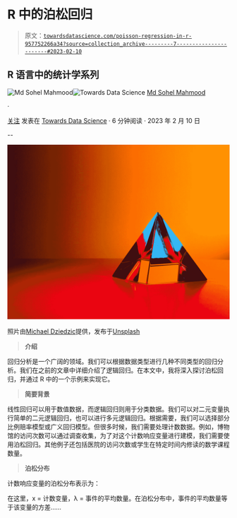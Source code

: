 # R 中的泊松回归

> 原文：[`towardsdatascience.com/poisson-regression-in-r-957752266a34?source=collection_archive---------7-----------------------#2023-02-10`](https://towardsdatascience.com/poisson-regression-in-r-957752266a34?source=collection_archive---------7-----------------------#2023-02-10)

## R 语言中的统计学系列

[](https://mdsohel-mahmood.medium.com/?source=post_page-----957752266a34--------------------------------)![Md Sohel Mahmood](https://mdsohel-mahmood.medium.com/?source=post_page-----957752266a34--------------------------------)[](https://towardsdatascience.com/?source=post_page-----957752266a34--------------------------------)![Towards Data Science](https://towardsdatascience.com/?source=post_page-----957752266a34--------------------------------) [Md Sohel Mahmood](https://mdsohel-mahmood.medium.com/?source=post_page-----957752266a34--------------------------------)

·

[关注](https://medium.com/m/signin?actionUrl=https%3A%2F%2Fmedium.com%2F_%2Fsubscribe%2Fuser%2Fd4a38d280273&operation=register&redirect=https%3A%2F%2Ftowardsdatascience.com%2Fpoisson-regression-in-r-957752266a34&user=Md+Sohel+Mahmood&userId=d4a38d280273&source=post_page-d4a38d280273----957752266a34---------------------post_header-----------) 发表在 [Towards Data Science](https://towardsdatascience.com/?source=post_page-----957752266a34--------------------------------) · 6 分钟阅读 · 2023 年 2 月 10 日[](https://medium.com/m/signin?actionUrl=https%3A%2F%2Fmedium.com%2F_%2Fvote%2Ftowards-data-science%2F957752266a34&operation=register&redirect=https%3A%2F%2Ftowardsdatascience.com%2Fpoisson-regression-in-r-957752266a34&user=Md+Sohel+Mahmood&userId=d4a38d280273&source=-----957752266a34---------------------clap_footer-----------)

--

[](https://medium.com/m/signin?actionUrl=https%3A%2F%2Fmedium.com%2F_%2Fbookmark%2Fp%2F957752266a34&operation=register&redirect=https%3A%2F%2Ftowardsdatascience.com%2Fpoisson-regression-in-r-957752266a34&source=-----957752266a34---------------------bookmark_footer-----------)![](img/a5a246e4298f189f0d3c16a11253c2d4.png)

照片由[Michael Dziedzic](https://unsplash.com/@lazycreekimages?utm_source=unsplash&utm_medium=referral&utm_content=creditCopyText)提供，发布于[Unsplash](https://unsplash.com/photos/ir5gC4hlqT0?utm_source=unsplash&utm_medium=referral&utm_content=creditCopyText)

> **介绍**

回归分析是一个广阔的领域。我们可以根据数据类型进行几种不同类型的回归分析。我们在之前的文章中详细介绍了逻辑回归。在本文中，我将深入探讨泊松回归，并通过 R 中的一个示例来实现它。

> **简要背景**

线性回归可以用于数值数据，而逻辑回归则用于分类数据。我们可以对二元变量执行简单的二元逻辑回归，也可以进行多元逻辑回归。根据需要，我们可以选择部分比例赔率模型或广义回归模型。但很多时候，我们需要处理计数数据。例如，博物馆的访问次数可以通过调查收集，为了对这个计数响应变量进行建模，我们需要使用泊松回归。其他例子还包括医院的访问次数或学生在特定时间内修读的数学课程数量。

> **泊松分布**

计数响应变量的泊松分布表示为：

在这里，x = 计数变量，λ = 事件的平均数量。在泊松分布中，事件的平均数量等于该变量的方差……
